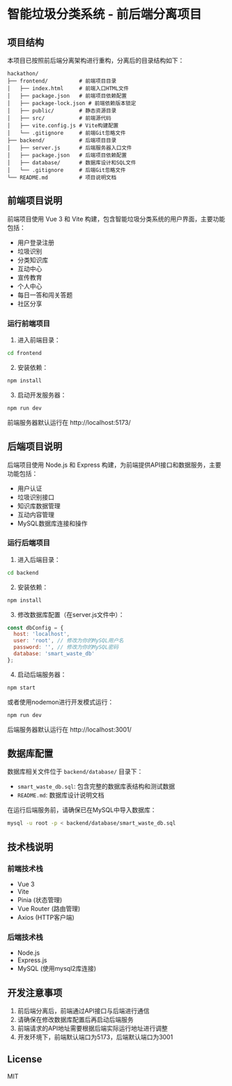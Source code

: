 # 智能垃圾分类系统 - 前后端分离项目

## 项目结构

本项目已按照前后端分离架构进行重构，分离后的目录结构如下：

```
hackathon/
├── frontend/          # 前端项目目录
│   ├── index.html     # 前端入口HTML文件
│   ├── package.json   # 前端项目依赖配置
│   ├── package-lock.json # 前端依赖版本锁定
│   ├── public/        # 静态资源目录
│   ├── src/           # 前端源代码
│   ├── vite.config.js # Vite构建配置
│   └── .gitignore     # 前端Git忽略文件
├── backend/           # 后端项目目录
│   ├── server.js      # 后端服务器入口文件
│   ├── package.json   # 后端项目依赖配置
│   ├── database/      # 数据库设计和SQL文件
│   └── .gitignore     # 后端Git忽略文件
└── README.md          # 项目说明文档
```

## 前端项目说明

前端项目使用 Vue 3 和 Vite 构建，包含智能垃圾分类系统的用户界面，主要功能包括：
- 用户登录注册
- 垃圾识别
- 分类知识库
- 互动中心
- 宣传教育
- 个人中心
- 每日一答和闯关答题
- 社区分享

### 运行前端项目

1. 进入前端目录：
```bash
cd frontend
```

2. 安装依赖：
```bash
npm install
```

3. 启动开发服务器：
```bash
npm run dev
```

前端服务器默认运行在 http://localhost:5173/

## 后端项目说明

后端项目使用 Node.js 和 Express 构建，为前端提供API接口和数据服务，主要功能包括：
- 用户认证
- 垃圾识别接口
- 知识库数据管理
- 互动内容管理
- MySQL数据库连接和操作

### 运行后端项目

1. 进入后端目录：
```bash
cd backend
```

2. 安装依赖：
```bash
npm install
```

3. 修改数据库配置（在server.js文件中）：
```javascript
const dbConfig = {
  host: 'localhost',
  user: 'root', // 修改为你的MySQL用户名
  password: '', // 修改为你的MySQL密码
  database: 'smart_waste_db'
};
```

4. 启动后端服务器：
```bash
npm start
```

或者使用nodemon进行开发模式运行：
```bash
npm run dev
```

后端服务器默认运行在 http://localhost:3001/

## 数据库配置

数据库相关文件位于 `backend/database/` 目录下：
- `smart_waste_db.sql`: 包含完整的数据库表结构和测试数据
- `README.md`: 数据库设计说明文档

在运行后端服务前，请确保已在MySQL中导入数据库：

```bash
mysql -u root -p < backend/database/smart_waste_db.sql
```

## 技术栈说明

### 前端技术栈
- Vue 3
- Vite
- Pinia (状态管理)
- Vue Router (路由管理)
- Axios (HTTP客户端)

### 后端技术栈
- Node.js
- Express.js
- MySQL (使用mysql2库连接)

## 开发注意事项

1. 前后端分离后，前端通过API接口与后端进行通信
2. 请确保在修改数据库配置后再启动后端服务
3. 前端请求的API地址需要根据后端实际运行地址进行调整
4. 开发环境下，前端默认端口为5173，后端默认端口为3001

## License

MIT

